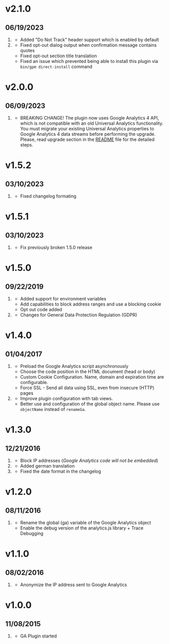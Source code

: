 # v2.1.0
## 06/19/2023

1. [](#new)
    * Added "Do Not Track" header support which is enabled by default
2. [](#bugfix)
    * Fixed opt-out dialog output when confirmation message contains quotes
    * Fixed opt-out section title translation
    * Fixed an issue which prevented being able to install this plugin via `bin/gpm direct-install` command

# v2.0.0
## 06/09/2023

1. [](#new)
    * BREAKING CHANGE! The plugin now uses Google Analytics 4 API, which is not compatible with an old Universal Analytics functionality. You must migrate your existing Universal Analytics properties to Google Analytics 4 data streams before performing the upgrade. Please, read upgrade section in the [README](https://github.com/escopecz/grav-ganalytics/blob/master/README.md#upgrading-from-1x) file for the detailed steps.

# v1.5.2
## 03/10/2023

1. [](#bugfix)
    * Fixed changelog formating

# v1.5.1
## 03/10/2023

1. [](#bugfix)
    * Fix previously broken 1.5.0 release

# v1.5.0
## 09/22/2019

1. [](#new)
    * Added support for environment variables
    * Add capabilities to block address ranges and use a blocking cookie
    * Opt out code added
2. [](#improved)
    * Changes for General Data Protection Regulation (GDPR)

# v1.4.0
## 01/04/2017

1. [](#new)
    * Preload the Google Analytics script asynchronously
    * Choose the code position in the HTML document (head or body)
    * Custom Cookie Configuration. Name, domain and expiration time are configurable.
    * Force SSL - Send all data using SSL, even from insecure (HTTP) pages
2. [](#improved)
    * Improve plugin configuration with tab views.
    * Better use and configuration of the global object name. Please use `objectName` instead of `renameGa`.

# v1.3.0
## 12/21/2016

1. [](#new)
    * Block IP addresses (_Google Analytics code will not be embedded_)
2. [](#improved)
    * Added german translation
3. [](#bugfix)
    * Fixed the date format in the changelog 

# v1.2.0
## 08/11/2016

1. [](#new)
    * Rename the global (ga) variable of the Google Analytics object
    * Enable the debug version of the analytics.js library + Trace Debugging
      
# v1.1.0
## 08/02/2016

1. [](#new)
    * Anonymize the IP address sent to Google Analytics

# v1.0.0
## 11/08/2015

1. [](#new)
    * GA Plugin started
